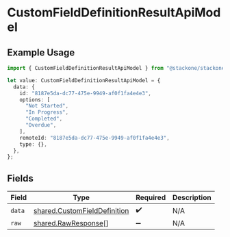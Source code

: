# CustomFieldDefinitionResultApiModel

## Example Usage

```typescript
import { CustomFieldDefinitionResultApiModel } from "@stackone/stackone-client-ts/sdk/models/shared";

let value: CustomFieldDefinitionResultApiModel = {
  data: {
    id: "8187e5da-dc77-475e-9949-af0f1fa4e4e3",
    options: [
      "Not Started",
      "In Progress",
      "Completed",
      "Overdue",
    ],
    remoteId: "8187e5da-dc77-475e-9949-af0f1fa4e4e3",
    type: {},
  },
};
```

## Fields

| Field                                                                               | Type                                                                                | Required                                                                            | Description                                                                         |
| ----------------------------------------------------------------------------------- | ----------------------------------------------------------------------------------- | ----------------------------------------------------------------------------------- | ----------------------------------------------------------------------------------- |
| `data`                                                                              | [shared.CustomFieldDefinition](../../../sdk/models/shared/customfielddefinition.md) | :heavy_check_mark:                                                                  | N/A                                                                                 |
| `raw`                                                                               | [shared.RawResponse](../../../sdk/models/shared/rawresponse.md)[]                   | :heavy_minus_sign:                                                                  | N/A                                                                                 |